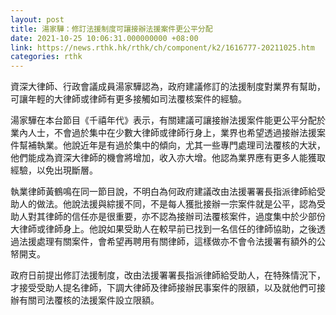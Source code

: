 ```yaml
---
layout: post
title: 湯家驊：修訂法援制度可讓接辦法援案件更公平分配
date: 2021-10-25 10:06:31.000000000 +08:00
link: https://news.rthk.hk/rthk/ch/component/k2/1616777-20211025.htm
categories: rthk
---
```


資深大律師、行政會議成員湯家驊認為，政府建議修訂的法援制度對業界有幫助，可讓年輕的大律師或律師有更多接觸如司法覆核案件的經驗。

湯家驊在本台節目《千禧年代》表示，有關建議可讓接辦法援案件能更公平分配於業內人士，不會過於集中在少數大律師或律師行身上，業界也希望透過接辦法援案件幫補執業。他說近年是有過於集中的傾向，尤其一些專門處理司法覆核的大狀，他們能成為資深大律師的機會將增加，收入亦大增。他認為業界應有更多人能獲取經驗，以免出現斷層。

執業律師黃鶴鳴在同一節目說，不明白為何政府建議改由法援署署長指派律師給受助人的做法。他說法援與綜援不同，不是每人獲批接辦一宗案件就是公平，認為受助人對其律師的信任亦是很重要，亦不認為接辦司法覆核案件，過度集中於少部份大律師或律師身上。他說如果受助人在較早前已找到一名信任的律師協助，之後透過法援處理有關案件，會希望再聘用有關律師，這樣做亦不會令法援署有額外的公帑開支。

政府日前提出修訂法援制度，改由法援署署長指派律師給受助人，在特殊情況下，才接受受助人提名律師，下調大律師及律師接辦民事案件的限額，以及就他們可接辦有關司法覆核的法援案件設立限額。
